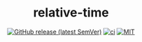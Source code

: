 <div align="center">

# relative-time

[![GitHub release (latest SemVer)](https://img.shields.io/github/v/release/tbidne/relative-time?include_prereleases&sort=semver)](https://github.com/tbidne/relative-time/releases/)
[![ci](http://img.shields.io/github/actions/workflow/status/tbidne/relative-time/ci.yaml?branch=main)](https://github.com/tbidne/relative-time/actions/workflows/ci.yaml)
[![MIT](https://img.shields.io/github/license/tbidne/relative-time?color=blue)](https://opensource.org/licenses/MIT)

</div>

